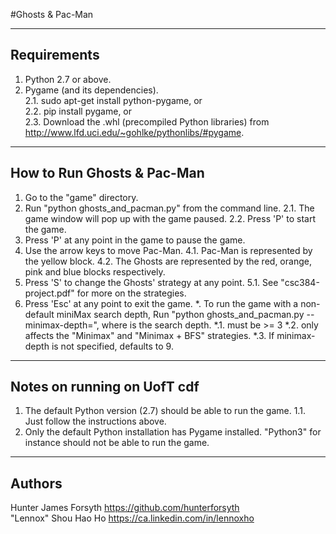 #Ghosts & Pac-Man

------------
Requirements
------------
1. Python 2.7 or above.  
2. Pygame (and its dependencies).  
    2.1. sudo apt-get install python-pygame, or  
    2.2. pip install pygame, or  
    2.3. Download the .whl (precompiled Python libraries) from http://www.lfd.uci.edu/~gohlke/pythonlibs/#pygame.  


---------------------------
How to Run Ghosts & Pac-Man
---------------------------
1. Go to the "game" directory.
2. Run "python ghosts_and_pacman.py" from the command line.
    2.1. The game window will pop up with the game paused.
    2.2. Press 'P' to start the game.
3. Press 'P' at any point in the game to pause the game.
4. Use the arrow keys to move Pac-Man.
    4.1. Pac-Man is represented by the yellow block.
    4.2. The Ghosts are represented by the red, orange, pink and blue
         blocks respectively.
5. Press 'S' to change the Ghosts' strategy at any point.
    5.1. See "csc384-project.pdf" for more on the strategies.
6. Press 'Esc' at any point to exit the game.
*. To run the game with a non-default miniMax search depth,
   Run "python ghosts_and_pacman.py --minimax-depth=<depth>", where
   <depth> is the search depth.
   *.1. <depth> must be >= 3
   *.2. <depth> only affects the "Minimax" and "Minimax + BFS" strategies.
   *.3. If minimax-depth is not specified, <depth> defaults to 9.


----------------------------
Notes on running on UofT cdf
----------------------------
1. The default Python version (2.7) should be able to run the game.
   1.1. Just follow the instructions above.
2. Only the default Python installation has Pygame installed. "Python3"
   for instance should not be able to run the game.


-------
Authors
-------
Hunter James Forsyth   https://github.com/hunterforsyth  
"Lennox" Shou Hao Ho   https://ca.linkedin.com/in/lennoxho
